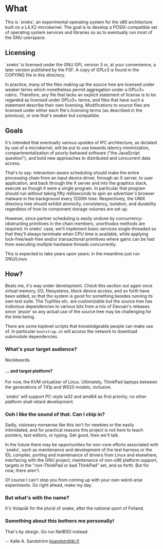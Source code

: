 
What
====

This is \`sneks', an experimental operating system for the x86 architecture
built on a L4.X2 microkernel. The goal is to develop a POSIX-compatible set of
operating system services and libraries so as to eventually run most of the
GNU userspace.


Licensing
---------

\`sneks' is licensed under the GNU GPL version 3 or, at your convenience, a
later version published by the FSF. A copy of GPLv3 is found in the COPYING
file in this directory.

In practice, many of the files making up the source tree are licensed under
weaker terms which nonetheless permit aggregation under a GPLv3+ rubric.
Therefore, any file that lacks an explicit statement of license is to be
regarded as licensed under GPLv3+ terms; and files that have such a statement
describe their own licensing. Modifications to source files are licensed under
either each file's licensing terms (as described in the previous), or one
that's weaker but compatible.


Goals
-----

It's intended that eventually various upsides of IPC architecture, as
dictated by use of a microkernel, will be put to use towards latency
minimization, compartmentalization of poorly-behaved software ("the JavaScript
question"), and bold new approaches to distributed and concurrent data access.

That's to say: interaction-aware scheduling should make the entire processing
chain from an input device driver, through an X server, to user application,
and back through the X server and into the graphics stack, execute as though
it were a single program. In particular that program should run without taking
fifty milliseconds to spin an advertiser's browser malware in the background
every 1200th time. Respectively, the UNIX directory tree should exhibit
atomicity, consistency, isolation, and durability regardless of how its
component storage volumes are set up.

However, since partner scheduling is easily undone by concurrency-obstructing
primitives in the chain members, unorthodox methods are required. In sneks'
case, we'll implement basic services single-threaded so that they'll always
terminate when CPU time is available, while applying lock-free/wait-free
and/or transactional primitives where gains can be had from executing multiple
hardware threads concurrently.

This is expected to take years upon years; in the meantime just run GNU/Linux.


How?
----

Beats me, it's way under development. Check this section out again once
virtual memory, I/O, filesystems, block device access, and so forth have been
added, so that the system is good for something besides running its own test
suite. The Tupfiles etc. are customizable but the source tree has inobvious
dependencies to various bits from a mix of Devuan's releases since \`jessie'
so any actual use of the source tree may be challenging for the time being.

There are some toplevel scripts that knowledgeable people can make use of. In
particular `bootstrap.sh` will access the network to download submodule
dependencies.


### What's your target audience? ###

Neckbeards.


#### ... and target platform? ####

For now, the KVM virtualizer of Linux. Ultimately, ThinkPad laptops between
the generations of T41p and W520 models, inclusive.

\`sneks' will support PC-style ia32 and amd64 as first priority; no other
platform shall retard development.


### Ooh I like the sound of that. Can I chip in? ###

Sadly, visionary nonsense like this isn't for newbies or the easily
intimidated, and for practical reasons this project is not here to teach
pointers, text editors, or typing. Get good, then we'll talk.

In the future there may be opportunities for non-core efforts associated with
\`sneks', such as maintenance and development of the test harness or the IDL
compiler, porting and maintenance of drivers from Linux and elsewhere,
interfacing with the GNU project, maintenance of non-x86 platform support,
targets in the "non-ThinkPad or bad ThinkPad" set, and so forth. But for now,
there aren't.

Of course I can't stop you from coming up with your own weird-arse
experiments. Go right ahead, make my day.


### But what's with the name? ###

It's Volapük for the plural of snake, after the national sport of Finland.


### Something about this bothers me personally! ###

That's by design. Go run NetBSD instead.


  -- Kalle A. Sandström <ksandstr@iki.fi>
